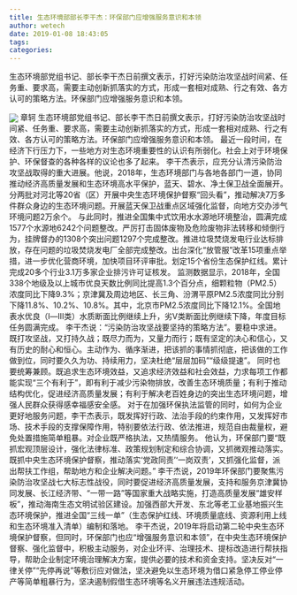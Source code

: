```yaml
---
title: 生态环境部部长李干杰：环保部门应增强服务意识和本领
author: wetech
date: 2019-01-08 18:43:05
tags: 
categories: 
---
```

生态环境部党组书记、部长李干杰日前撰文表示，打好污染防治攻坚战时间紧、任务重、要求高，需要主动创新抓落实的方式，形成一套相对成熟、行之有效、各方认可的策略方法。环保部门应增强服务意识和本领。
<!-- more -->
<img align="center" border="0" src="https://imgcdn.yicai.com/uppics/images/2019/01/96142ca9c6cab93eef61c4c71955274a.jpg" />
章轲
生态环境部党组书记、部长李干杰日前撰文表示，打好污染防治攻坚战时间紧、任务重、要求高，需要主动创新抓落实的方式，形成一套相对成熟、行之有效、各方认可的策略方法。环保部门应增强服务意识和本领。
最近一段时间，在经济下行压力下，一些地方对生态环境重要性的认识有所弱化。社会上对于环境保护、环保督查的各种各样的议论也多了起来。
李干杰表示，应充分认清污染防治攻坚战取得的重大进展。他说，2018年，生态环境部门与各地各部门一道，协同推动经济高质量发展和生态环境高水平保护，蓝天、碧水、净土保卫战全面展开。分两批对河北等20省（区）开展中央生态环境保护督察“回头看”，推动解决7万多件群众身边的生态环境问题。开展蓝天保卫战重点区域强化监督，向地方交办涉气环境问题2万余个。
与此同时，推进全国集中式饮用水水源地环境整治，圆满完成1577个水源地6242个问题整改。严厉打击固体废物及危险废物非法转移和倾倒行为，挂牌督办的1308个突出问题1297个完成整改。推进垃圾焚烧发电行业达标排放，存在问题的垃圾焚烧发电厂全部完成整改。出台深化“放管服”改革15项重点举措，进一步优化营商环境，加快项目环评审批。划定15个省份生态保护红线。累计完成20多个行业3.1万多家企业排污许可证核发。
监测数据显示，2018年，全国338个地级及以上城市优良天数比例同比提高1.3个百分点，细颗粒物（PM2.5）浓度同比下降9.3%；京津冀及周边地区、长三角、汾渭平原PM2.5浓度同比分别下降11.8%、10.2%、10.8%。其中，北京市PM2.5浓度同比下降12.1%。全国地表水优良（Ⅰ—Ⅲ类）水质断面比例继续上升，劣Ⅴ类断面比例继续下降，年度目标任务圆满完成。
李干杰说：“污染防治攻坚战要坚持的策略方法”。要稳中求进。既打攻坚战，又打持久战；既尽力而为，又量力而行；既有坚定的决心和信心，又有历史的耐心和恒心。主动作为、循序渐进，把该抓的事情抓彻底，把该做的工作做到位，同时要久久为功、持续用力，坚决杜绝“层层加码”“级级提速”。
同时也要统筹兼顾。既追求生态环境效益，又追求经济效益和社会效益，力求每项工作都能实现“三个有利于”，即有利于减少污染物排放，改善生态环境质量；有利于推动结构优化，促进经济高质量发展；有利于解决老百姓身边的突出生态环境问题，增强人民群众获得感幸福感安全感。
对于在加强环保执法监管的同时，如何为企业更好地服务问题，李干杰表示，既发挥好行政、法治手段的约束作用，又发挥好市场、技术手段的支撑保障作用，特别要依法行政、依法推进，规范自由裁量权，避免处置措施简单粗暴。对企业既严格执法，又热情服务。
他认为，环保部门要“既抓宏观顶层设计，强化法律标准、政策规划制定和综合协调，又抓微观推动落实。既抓中央生态环境保护督察，推动落实‘党政同责’‘一岗双责’，又抓强化监督，派出帮扶工作组，帮助地方和企业解决问题。”
李干杰说，2019年环保部门要聚焦污染防治攻坚战七大标志性战役，同时要促进经济高质量发展，支持和服务京津冀协同发展、长江经济带、“一带一路”等国家重大战略实施，打造高质量发展“雄安样板”，推动海南生态文明试验区建设。加强西部大开发、东北等老工业基地振兴生态环境保护，推进全国“三线一单”（生态保护红线、环境质量底线、资源利用上线和生态环境准入清单）编制和落地。
李干杰说，2019年将启动第二轮中央生态环境保护督察，但同时，环保部门也应“增强服务意识和本领”，在中央生态环境保护督察、强化监督中，积极主动服务，对企业环评、治理技术、提标改造进行帮扶指导，帮助企业制定环境治理解决方案，提供必要的技术和资金支持。坚决反对“一律关停”“先停再说”等敷衍应对做法，坚决避免以生态环境为借口紧急停工停业停产等简单粗暴行为，坚决遏制假借生态环境等名义开展违法违规活动。
 
 

